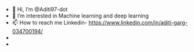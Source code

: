 - 👋 Hi, I’m @Aditi97-dot
- 👀 I’m interested in Machine learning and deep learning
- 📫 How to reach me Linkedin-  https://www.linkedin.com/in/aditi-garg-034700194/
- 
- 

<!---
Aditi97-dot/Aditi97-dot is a ✨ special ✨ repository because its `README.md` (this file) appears on your GitHub profile.
You can click the Preview link to take a look at your changes.
--->
